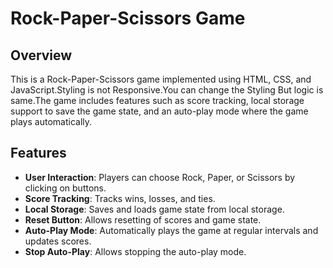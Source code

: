 # Rock-Paper-Scissors Game

## Overview

This is a Rock-Paper-Scissors game implemented using HTML, CSS, and 
JavaScript.Styling is not Responsive.You can change the Styling But logic is same.The game includes features such as score tracking, local storage support to 
save the game state, and an auto-play mode where the game plays automatically.

## Features

- **User Interaction**: Players can choose Rock, Paper, or Scissors by clicking on buttons.
- **Score Tracking**: Tracks wins, losses, and ties.
- **Local Storage**: Saves and loads game state from local storage.
- **Reset Button**: Allows resetting of scores and game state.
- **Auto-Play Mode**: Automatically plays the game at regular intervals and updates scores.
- **Stop Auto-Play**: Allows stopping the auto-play mode.


